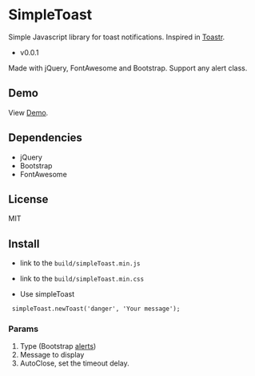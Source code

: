 # SimpleToast
Simple Javascript library for toast notifications. Inspired in [Toastr](https://github.com/CodeSeven/toastr).
- v0.0.1

Made with jQuery, FontAwesome and Bootstrap. Support any alert class.

## Demo
 View [Demo](https://luismorenom.github.io/SimpleToast/demo.html).

## Dependencies
- jQuery
- Bootstrap
- FontAwesome

## License
MIT

## Install
* link to the ```build/simpleToast.min.js```
* link to the ```build/simpleToast.min.css```

* Use simpleToast
```
 simpleToast.newToast('danger', 'Your message');
```
### Params
1. Type (Bootstrap [alerts](https://getbootstrap.com/docs/3.3/components/#alerts))
2. Message to display
3. AutoClose, set the timeout delay.



